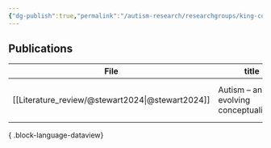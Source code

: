 ```yaml
---
{"dg-publish":true,"permalink":"/autism-research/researchgroups/king-college-london/"}
---
```


## Publications

| File                                                | title                                  | published | journal                                                      | Paper_type     | DOI                                                                                   |
| --------------------------------------------------- | -------------------------------------- | --------- | ------------------------------------------------------------ | -------------- | ------------------------------------------------------------------------------------- |
| [[Literature_review/@stewart2024\|@stewart2024]] | Autism – an evolving conceptualisation | 2024      | Approche Neuropsychologique des Apprentissages Chez L'Enfant | journalArticle | https://kclpure.kcl.ac.uk/portal/en/publications/autism-an-evolving-conceptualisation |

{ .block-language-dataview}